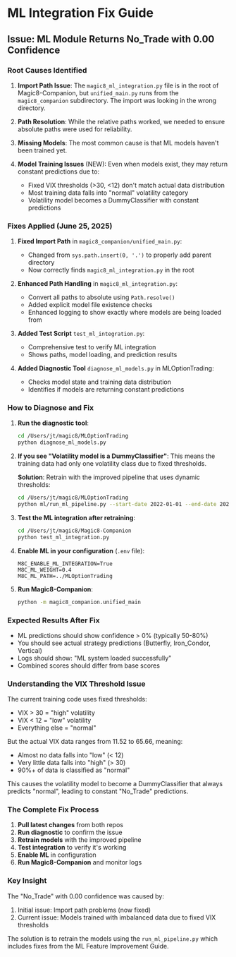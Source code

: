# ML Integration Fix Guide

## Issue: ML Module Returns No_Trade with 0.00 Confidence

### Root Causes Identified

1. **Import Path Issue**: The `magic8_ml_integration.py` file is in the root of Magic8-Companion, but `unified_main.py` runs from the `magic8_companion` subdirectory. The import was looking in the wrong directory.

2. **Path Resolution**: While the relative paths worked, we needed to ensure absolute paths were used for reliability.

3. **Missing Models**: The most common cause is that ML models haven't been trained yet.

4. **Model Training Issues** (NEW): Even when models exist, they may return constant predictions due to:
   - Fixed VIX thresholds (>30, <12) don't match actual data distribution
   - Most training data falls into "normal" volatility category
   - Volatility model becomes a DummyClassifier with constant predictions

### Fixes Applied (June 25, 2025)

1. **Fixed Import Path** in `magic8_companion/unified_main.py`:
   - Changed from `sys.path.insert(0, '.')` to properly add parent directory
   - Now correctly finds `magic8_ml_integration.py` in the root

2. **Enhanced Path Handling** in `magic8_ml_integration.py`:
   - Convert all paths to absolute using `Path.resolve()`
   - Added explicit model file existence checks
   - Enhanced logging to show exactly where models are being loaded from

3. **Added Test Script** `test_ml_integration.py`:
   - Comprehensive test to verify ML integration
   - Shows paths, model loading, and prediction results

4. **Added Diagnostic Tool** `diagnose_ml_models.py` in MLOptionTrading:
   - Checks model state and training data distribution
   - Identifies if models are returning constant predictions

### How to Diagnose and Fix

1. **Run the diagnostic tool**:
   ```bash
   cd /Users/jt/magic8/MLOptionTrading
   python diagnose_ml_models.py
   ```

2. **If you see "Volatility model is a DummyClassifier"**:
   This means the training data had only one volatility class due to fixed thresholds.
   
   **Solution**: Retrain with the improved pipeline that uses dynamic thresholds:
   ```bash
   cd /Users/jt/magic8/MLOptionTrading
   python ml/run_ml_pipeline.py --start-date 2022-01-01 --end-date 2025-06-18 --symbols SPX
   ```

3. **Test the ML integration after retraining**:
   ```bash
   cd /Users/jt/magic8/Magic8-Companion
   python test_ml_integration.py
   ```

4. **Enable ML in your configuration** (`.env` file):
   ```
   M8C_ENABLE_ML_INTEGRATION=True
   M8C_ML_WEIGHT=0.4
   M8C_ML_PATH=../MLOptionTrading
   ```

5. **Run Magic8-Companion**:
   ```bash
   python -m magic8_companion.unified_main
   ```

### Expected Results After Fix

- ML predictions should show confidence > 0% (typically 50-80%)
- You should see actual strategy predictions (Butterfly, Iron_Condor, Vertical)
- Logs should show: "ML system loaded successfully"
- Combined scores should differ from base scores

### Understanding the VIX Threshold Issue

The current training code uses fixed thresholds:
- VIX > 30 = "high" volatility
- VIX < 12 = "low" volatility
- Everything else = "normal"

But the actual VIX data ranges from 11.52 to 65.66, meaning:
- Almost no data falls into "low" (< 12)
- Very little data falls into "high" (> 30)
- 90%+ of data is classified as "normal"

This causes the volatility model to become a DummyClassifier that always predicts "normal", leading to constant "No_Trade" predictions.

### The Complete Fix Process

1. **Pull latest changes** from both repos
2. **Run diagnostic** to confirm the issue
3. **Retrain models** with the improved pipeline
4. **Test integration** to verify it's working
5. **Enable ML** in configuration
6. **Run Magic8-Companion** and monitor logs

### Key Insight

The "No_Trade" with 0.00 confidence was caused by:
1. Initial issue: Import path problems (now fixed)
2. Current issue: Models trained with imbalanced data due to fixed VIX thresholds

The solution is to retrain the models using the `run_ml_pipeline.py` which includes fixes from the ML Feature Improvement Guide.
